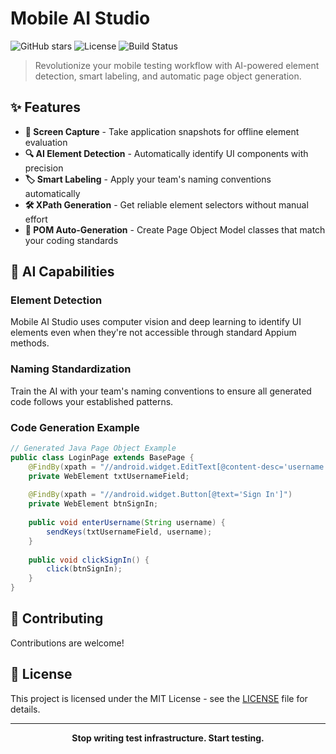 # Mobile AI Studio

![GitHub stars](https://img.shields.io/github/stars/yourusername/mobile-ai-studio?style=social)
![License](https://img.shields.io/badge/license-MIT-blue)
![Build Status](https://img.shields.io/github/workflow/status/yourusername/mobile-ai-studio/CI)



> Revolutionize your mobile testing workflow with AI-powered element detection, smart labeling, and automatic page object generation.

## ✨ Features

- **📱 Screen Capture** - Take application snapshots for offline element evaluation
- **🔍 AI Element Detection** - Automatically identify UI components with precision
- **🏷️ Smart Labeling** - Apply your team's naming conventions automatically
- **🛠️ XPath Generation** - Get reliable element selectors without manual effort
- **📝 POM Auto-Generation** - Create Page Object Model classes that match your coding standards

## 🧠 AI Capabilities

### Element Detection

Mobile AI Studio uses computer vision and deep learning to identify UI elements even when they're not accessible through standard Appium methods.

### Naming Standardization

Train the AI with your team's naming conventions to ensure all generated code follows your established patterns.

### Code Generation Example

```java
// Generated Java Page Object Example
public class LoginPage extends BasePage {
    @FindBy(xpath = "//android.widget.EditText[@content-desc='username']")
    private WebElement txtUsernameField;
    
    @FindBy(xpath = "//android.widget.Button[@text='Sign In']")
    private WebElement btnSignIn;
    
    public void enterUsername(String username) {
        sendKeys(txtUsernameField, username);
    }
    
    public void clickSignIn() {
        click(btnSignIn);
    }
}
```


## 🤝 Contributing

Contributions are welcome!

## 📝 License

This project is licensed under the MIT License - see the [LICENSE](LICENSE) file for details.

---

<p align="center">
  <b>Stop writing test infrastructure. Start testing.</b>
</p>
